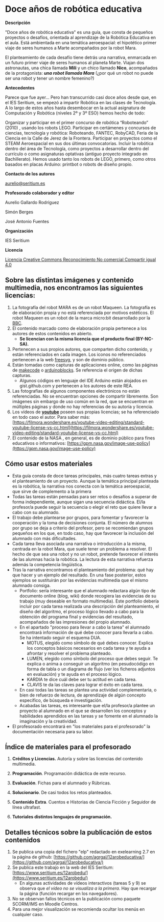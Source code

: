 ﻿
# Doce años de robótica educativa

**Descripción**

"Doce años de robótica educativa" es una guía, que consta de pequeños proyectos o desafíos, orientada al aprendizaje de la Robótica Educativa en el aula. Está ambientada en una temática aeroespacial: el hipotético primer viaje de seres humanos a Marte acompañados por la robot Mara.

El planteamiento de cada desafío tiene detrás una narrativa, enmarcada en un futuro primer viaje de seres humanos al planeta Marte. Viajan dos astronautas, una chica llamada **Mili** y un chico llamado **Nico**, acompañados de la protagonista: _**una robot llamada Mara**_ (¿por qué un robot no puede ser una robot y tener un nombre femenino?)

**Antecedentes**

Parece que fue ayer… Pero han transcurrido casi doce años desde que, en el IES Seritium, se empezó a impartir Robótica en las clases de Tecnología. A lo largo de estos años hasta desembocar en la actual asignatura de Computación y Robótica (niveles 2º y 3º ESO) hemos hecho de todo:

Organizar y participar en el primer concurso de robótica “Roboteando” (2010) , usando los robots LEGO. Participar en certámenes y concursos de ciencias, tecnología y robótica: Roboteando, FANTEC, RobyCAD, Feria de la Ciencia en la Calle de Jerez de la Frontera. Participar en proyectos como el STEAM Aeroespacial en sus dos últimas convocatorias. Incluir la robótica dentro del área de Tecnología, como proyectos a desarrollar dentro del currículo o como asignaturas optativas (antiguo proyecto integrado en Bachillerato). Hemos usado tanto los robots de LEGO, primero, como otros basados en placas Arduino: printbot o robots de diseño propio.

**Contacto de los autores**

aurelio@seritium.es

**Profesorado colaborador y editor**

Aurelio Gallardo Rodríguez

Simón Berges

José Antonio Fuentes

**Organización**

IES Seritium

**Licencia**

[Licencia Creative Commons Reconocimiento No comercial Compartir igual 4.0](http://creativecommons.org/licenses/by-nc-sa/4.0/)

## Sobre las distintas imágenes y contenido multimedia, nos encontramos las siguientes licencias:

1.  La fotografía del robot MARA es de un robot Maqueen. La fotografía es de elaboración propia y no está referenciada por motivos estéticos. El robot Maqueen es un robot de la marca micro:bit desarrollado por la [BBC](https://es.wikipedia.org/wiki/Micro_Bit).
2.  El contenido marcado como de elaboración propia pertenece a los autores de estos contenidos en abierto.  
    -   **Se licencian con la misma licencia que el producto final (BY-NC-SA).**
3.  Pertenecen a sus propios autores, que comparten dicho contenido, y están referenciados en cada imagen. Los iconos no referenciados pertenecen a la web [freesvg](https://freesvg.org/), y son de dominio público.
4.  Están tomadas como capturas de aplicaciones online, como las páginas de [makecode](https://makecode.microbit.org/) o [arduinoblocks](http://www.arduinoblocks.com/). Se referencia el origen de dichas capturas.
    -   Algunos códigos en lenguaje del IDE Arduino están alojados en gist.github.com y pertenecen a los autores de este REA.
5.  Las fotografías de algunos componentes electrónicos no están referenciadas. No se encuentran opciones de compartir libremente. Son imágenes sin embargo de uso común en la red, que se encuentran en múltiples páginas y donde no hay referencias de su autoría y licencia.
6.  Los vídeos de [**youtube**](youtube.es) poseen sus propias licencias; se ha referenciado en todo caso el autor. Para saber más: [https://filmora.wondershare.es/youtube-video-editing/standard-youtube-license-vs-cc.html](https://filmora.wondershare.es/youtube-video-editing/standard-youtube-license-vs-cc.html)
7.  El contenido de la NASA , en general, es de dominio público para fines educativos o informativos: [https://gpm.nasa.gov/image-use-policy](https://gpm.nasa.gov/image-use-policy)

## Cómo usar estos materiales  

-   Esta guía consta de doce tareas principales, más cuatro tareas extras y el planteamiento de un proyecto. Aunque la temática principal planteada es la robótica, la narrativa nos conecta con la temática aeroespacial, que sirve de complemento a la primera
-   Todas las tareas están pensadas para ser retos o desafíos a superar de forma independiente, aunque sigan una secuencia didáctica. El/la profesor/a puede seguir la secuencia o elegir el reto que quiere llevar a cabo con su alumnado.
-  El trabajo debe plantearse por grupos, para fomentar y favorecer la cooperación y la toma de decisiones conjunta. El número de alumnos por grupo se deja a criterio del profesor, pero se recomiendan grupos pequeños en los que, en todo caso, hay que favorecer la inclusión del alumnado con más dificultades.  
-   Cada tarea lleva asociada una narrativa o introducción a la misma, centrada en la robot Mara, que suele tener un problema a resolver. El hecho de que sea una robot y no un robot, pretende favorecer el interés de las alumnas hacia la robótica. La lectura de esta narrativa refuerza además la competencia lingüística.  
-   Tras la narrativa encontramos el planteamiento del problema: qué hay que hacer y un ejemplo del resultado. En una fase posterior, estos ejemplos se sustituirán por las evidencias multimedia que el mismo alumnado consiga.
    -   Portfolio: sería interesante que el alumnado redactara algún tipo de documento online (blog, wiki) donde recogiera las evidencias de su trabajo (muy deseable en formato multimedia). Este portfolio debería incluir por cada tarea realizada una descripción del planteamiento, el diseño del algoritmo, el proceso lógico llevado a cabo para la obtención del programa final y evidencias del resultado, acompañados de las impresiones del propio alumnado.  
       -   En el apartado "proceso para llevar a cabo la tarea" el alumnado encontrará información de qué debe conocer para llevarla a cabo. Se ha intentado seguir el esquema DUA.
		     - MOTUS, elegido como símbolo de qué debes conocer. Explica los conceptos básicos necesarios en cada tarea y te ayuda a afrontar y resolver el problema planteado.
		    -   LUMEN, elegido como símbolo del proceso que debes seguir. Te explica o anima a conseguir un algoritmo (en pesudocódigo en forma de tabla o un diagrama de flujo (ver los ficheros adjuntos en evaluación) y te ayuda en el proceso lógico.
		    - KARDIA te dice cuál debe ser tu actitud en cada tarea.
		    - CLAVIS te da las claves para lograr el éxito en cada tarea.
    -  En casi todas las tareas se plantea una actividad complementaria, o bien de refuerzo de lectura, de aprendizaje de algún concepto específico, de búsqueda e investigación.
	- Acabadas las tareas, es interesante que el/la profesor/a plantee un proyecto al alumnado en el que se desarrollen los conceptos y habilidades aprendidos en las tareas y se fomente en el alumnado la imaginación y la creatividad.  
  - El profesorado encontrará en "los materiales para el profesorado" la documentación necesaria para su labor.

## Índice de materiales para el profesorado  


1.  **Créditos y Licencias.** Autoría y sobre las licencias del contenido multimedia.  
    
2.  **Programación**. Programación didáctica de este recurso.  
    
3.  **Evaluación**. Fichas para el alumnado y Rúbricas.  
    
4. **Solucionario**. De casi todos los retos planteados.  
    
5. **Contenido Extra**. Cuentos e Historias de Ciencia Ficción y Seguidor de línea ultrafast.  
    
6.  **Tutoriales distintos lenguajes de programación.**

## Detalles técnicos sobre la publicación de estos contenidos

1.  Se publica una copia del fichero "elp" redactado en exelearning 2.7 en la página de github: [https://github.com/agrgal/12arobeducativa/](https://github.com/agrgal/12arobeducativa/)
2.  Se publica este trabajo en la web del IES Seritium: [https://www.seritium.es/12arobedu/](https://www.seritium.es/12arobedu/)
    -   En algunas actividades de vídeos interactivos (tareas 5 y 9) se observa que _el vídeo no se visualiza a la primera_. Hay que recargar la página (función recargar en los navegadores).
3.  No se observan fallos técnicos en la publicación como paquete SCORM/IMS en Moodle Centros.
4.  Para una mejor visualización se recomienda ocultar los menús en cualquier caso.
